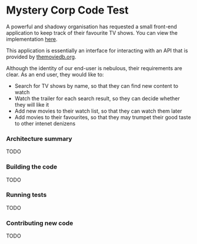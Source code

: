 # Mystery Corp Code Test

A powerful and shadowy organisation has requested a small front-end application to keep track of their favourite TV shows. You can view the implementation [here](https://mattsegal.github.io/mystery-corp-code-test/).

This application is essentially an interface for interacting with an API that is provided by [themoviedb.org](https://www.themoviedb.org/documentation/api).

Although the identity of our end-user is nebulous, their requirements are clear. As an end user, they would like to:

- Search for TV shows by name, so that they can find new content to watch
- Watch the trailer for each search result, so they can decide whether they will like it
- Add new movies to their watch list, so that they can watch them later
- Add movies to their favourites, so that they may trumpet their good taste to other intenet denizens

### Architecture summary

TODO

### Building the code

TODO

### Running tests

TODO

### Contributing new code

TODO
